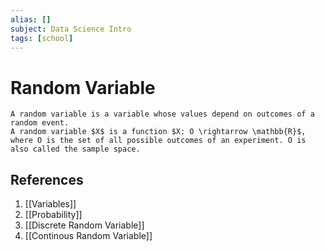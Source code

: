 ```yaml
---
alias: []
subject: Data Science Intro
tags: [school]
---
```

# Random Variable

```ad-note
A random variable is a variable whose values depend on outcomes of a random event.
A random variable $X$ is a function $X: O \rightarrow \mathbb{R}$, where O is the set of all possible outcomes of an experiment. O is also called the sample space.
```

## References
1. [[Variables]]
2. [[Probability]]
3. [[Discrete Random Variable]]
4. [[Continous Random Variable]]